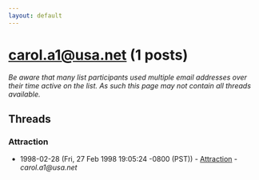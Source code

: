```yaml
---
layout: default
---
```


# carol.a1@usa.net (1 posts)

_Be aware that many list participants used multiple email addresses over their time active on the list. As such this page may not contain all threads available._

## Threads

### Attraction
+ 1998-02-28 (Fri, 27 Feb 1998 19:05:24 -0800 (PST)) - [Attraction](/archive/1998/02/83d2d598a93cb856a35cd7689468534a4c390cd12260ccafcb1813d128c93a9e) - _carol.a1@usa.net_


